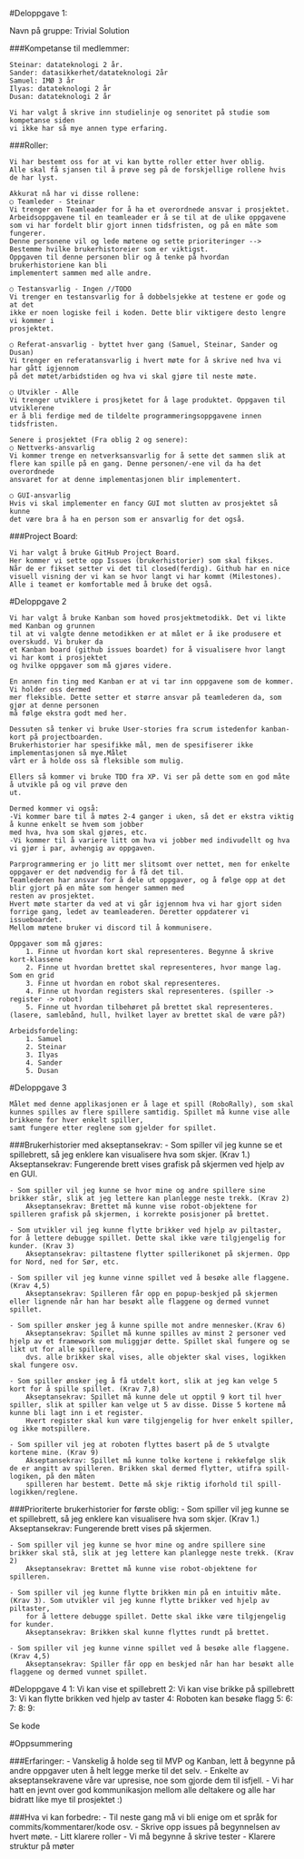 #Deloppgave 1:

Navn på gruppe: Trivial Solution

###Kompetanse til medlemmer:
```
Steinar: datateknologi 2 år.
Sander: datasikkerhet/datateknologi 2år
Samuel: IMØ 3 år
Ilyas: datateknologi 2 år
Dusan: datateknologi 2 år

Vi har valgt å skrive inn studielinje og senoritet på studie som kompetanse siden 
vi ikke har så mye annen type erfaring.
```
###Roller:
```
Vi har bestemt oss for at vi kan bytte roller etter hver oblig.
Alle skal få sjansen til å prøve seg på de forskjellige rollene hvis de har lyst.

Akkurat nå har vi disse rollene:
○ Teamleder - Steinar
Vi trenger en Teamleader for å ha et overordnede ansvar i prosjektet.
Arbeidsoppgavene til en teamleader er å se til at de ulike oppgavene 
som vi har fordelt blir gjort innen tidsfristen, og på en måte som fungerer. 
Denne personene vil og lede møtene og sette prioriteringer --> Bestemme hvilke brukerhistoreier som er viktigst. 
Oppgaven til denne personen blir og å tenke på hvordan brukerhistoriene kan bli 
implementert sammen med alle andre.

○ Testansvarlig - Ingen //TODO
Vi trenger en testansvarlig for å dobbelsjekke at testene er gode og at det 
ikke er noen logiske feil i koden. Dette blir viktigere desto lengre vi kommer i 
prosjektet.

○ Referat-ansvarlig - byttet hver gang (Samuel, Steinar, Sander og Dusan)
Vi trenger en referatansvarlig i hvert møte for å skrive ned hva vi har gått igjennom
på det møtet/arbidstiden og hva vi skal gjøre til neste møte.

○ Utvikler - Alle
Vi trenger utviklere i prosjketet for å lage produktet. Oppgaven til utviklerene
er å bli ferdige med de tildelte programmeringsoppgavene innen tidsfristen. 

Senere i prosjektet (Fra oblig 2 og senere):
○ Nettverks-ansvarlig
Vi kommer trenge en netverksansvarlig for å sette det sammen slik at
flere kan spille på en gang. Denne personen/-ene vil da ha det overordnede 
ansvaret for at denne implementasjonen blir implementert.

○ GUI-ansvarlig
Hvis vi skal implementer en fancy GUI mot slutten av prosjektet så kunne 
det være bra å ha en person som er ansvarlig for det også.
```

###Project Board:
```
Vi har valgt å bruke GitHub Project Board.
Her kommer vi sette opp Issues (brukerhistorier) som skal fikses.
Når de er fikset setter vi det til closed(ferdig). Github har en nice 
visuell visning der vi kan se hvor langt vi har kommt (Milestones).
Alle i teamet er komfortable med å bruke det også. 
```

#Deloppgave 2


```
Vi har valgt å bruke Kanban som hoved prosjektmetodikk. Det vi likte med Kanban og grunnen 
til at vi valgte denne metodikken er at målet er å ike produsere et overskudd. Vi bruker da
et Kanban board (github issues boardet) for å visualisere hvor langt vi har komt i prosjektet
og hvilke oppgaver som må gjøres videre.

En annen fin ting med Kanban er at vi tar inn oppgavene som de kommer. Vi holder oss dermed
mer fleksible. Dette setter et større ansvar på teamlederen da, som gjør at denne personen
må følge ekstra godt med her.

Dessuten så tenker vi bruke User-stories fra scrum istedenfor kanban-kort på projectboarden.
Brukerhistorier har spesifikke mål, men de spesifiserer ikke implementasjonen så mye.Målet
vårt er å holde oss så fleksible som mulig.

Ellers så kommer vi bruke TDD fra XP. Vi ser på dette som en god måte å utvikle på og vil prøve den
ut.

Dermed kommer vi også:
-Vi kommer bare til å møtes 2-4 ganger i uken, så det er ekstra viktig å kunne enkelt se hvem som jobber 
med hva, hva som skal gjøres, etc.
-Vi kommer til å variere litt om hva vi jobber med indivudellt og hva vi gjør i par, avhengig av oppgaven. 

Parprogrammering er jo litt mer slitsomt over nettet, men for enkelte oppgaver er det nødvendig for å få det til. 
Teamlederen har ansvar for å dele ut oppgaver, og å følge opp at det blir gjort på en måte som henger sammen med 
resten av prosjektet. 
Hvert møte starter da ved at vi går igjennom hva vi har gjort siden forrige gang, ledet av teamleaderen. Deretter oppdaterer vi issueboardet.
Mellom møtene bruker vi discord til å kommunisere.

Oppgaver som må gjøres:
	1. Finne ut hvordan kort skal representeres. Begynne å skrive kort-klassene
	2. Finne ut hvordan brettet skal representeres, hvor mange lag. Som en grid
	3. Finne ut hvordan en robot skal representeres.
	4. Finne ut hvordan registers skal representeres. (spiller -> register -> robot)
	5. Finne ut hvordan tilbehøret på brettet skal representeres. (lasere, samlebånd, hull, hvilket layer av brettet skal de være på?)

Arbeidsfordeling: 
	1. Samuel
	2. Steinar
	3. Ilyas
	4. Sander
	5. Dusan
```

#Deloppgave 3

    Målet med denne applikasjonen er å lage et spill (RoboRally), som skal kunnes spilles av flere spillere samtidig. Spillet må kunne vise alle brikkene for hver enkelt spiller,
    samt fungere etter reglene som gjelder for spillet.

###Brukerhistorier med akseptansekrav:
    - Som spiller vil jeg kunne se et spillebrett, så jeg enklere kan visualisere hva som skjer. (Krav 1.)
    Akseptansekrav: Fungerende brett vises grafisk på skjermen ved hjelp av en GUI.

	- Som spiller vil jeg kunne se hvor mine og andre spillere sine brikker står, slik at jeg lettere kan planlegge neste trekk. (Krav 2)
		Akseptansekrav: Brettet må kunne vise robot-objektene for spilleren grafisk på skjermen, i korrekte posisjoner på brettet.
        
    - Som utvikler vil jeg kunne flytte brikker ved hjelp av piltaster, for å lettere debugge spillet. Dette skal ikke være tilgjengelig for kunder. (Krav 3)
		Akseptansekrav: piltastene flytter spillerikonet på skjermen. Opp for Nord, ned for Sør, etc.

	- Som spiller vil jeg kunne vinne spillet ved å besøke alle flaggene. (Krav 4,5)
		Akseptansekrav: Spilleren får opp en popup-beskjed på skjermen eller lignende når han har besøkt alle flaggene og dermed vunnet spillet.

	- Som spiller ønsker jeg å kunne spille mot andre mennesker.(Krav 6)
        Akseptansekrav: Spillet må kunne spilles av minst 2 personer ved hjelp av et framework som muliggjør dette. Spillet skal fungere og se likt ut for alle spillere,
        dvs. alle brikker skal vises, alle objekter skal vises, logikken skal fungere osv.

	- Som spiller ønsker jeg å få utdelt kort, slik at jeg kan velge 5 kort for å spille spillet. (Krav 7,8)
		Akseptansekrav: Spillet må kunne dele ut opptil 9 kort til hver spiller, slik at spiller kan velge ut 5 av disse. Disse 5 kortene må kunne bli lagt inn i et register. 
        Hvert register skal kun være tilgjengelig for hver enkelt spiller, og ikke motspillere.

	- Som spiller vil jeg at roboten flyttes basert på de 5 utvalgte kortene mine. (Krav 9)
		Akseptansekrav: Spillet må kunne tolke kortene i rekkefølge slik de er angitt av spilleren. Brikken skal dermed flytter, utifra spill-logiken, på den måten 
        spilleren har bestemt. Dette må skje riktig iforhold til spill-logikken/reglene.

###Prioriterte brukerhistorier for første oblig:
    - Som spiller vil jeg kunne se et spillebrett, så jeg enklere kan visualisere hva som skjer. (Krav 1.)
		Akseptansekrav: Fungerende brett vises på skjermen.

	- Som spiller vil jeg kunne se hvor mine og andre spillere sine brikker skal stå, slik at jeg lettere kan planlegge neste trekk. (Krav 2)
		Akseptansekrav: Brettet må kunne vise robot-objektene for spilleren. 

	- Som spiller vil jeg kunne flytte brikken min på en intuitiv måte. (Krav 3). Som utvikler vil jeg kunne flytte brikker ved hjelp av piltaster,
        for å lettere debugge spillet. Dette skal ikke være tilgjengelig for kunder.
		Akseptansekrav: Brikken skal kunne flyttes rundt på brettet.

	- Som spiller vil jeg kunne vinne spillet ved å besøke alle flaggene. (Krav 4,5)
		Akseptansekrav: Spiller får opp en beskjed når han har besøkt alle flaggene og dermed vunnet spillet.



#Deloppgave 4
    1: Vi kan vise et spillebrett
    2: Vi kan vise brikke på spillebrett
    3: Vi kan flytte brikken ved hjelp av taster
    4: Roboten kan besøke flagg
    5: 
    6: 
    7:
    8: 
    9:

Se kode



#Oppsummering

###Erfaringer:
    - Vanskelig å holde seg til MVP og Kanban, lett å begynne på andre oppgaver uten å helt legge merke til det selv.
    - Enkelte av akseptansekravene våre var upresise, noe som gjorde dem til isfjell.
    - Vi har hatt en jevnt over god kommunikasjon mellom alle deltakere og alle har bidratt like mye til prosjektet :)
    

###Hva vi kan forbedre:
    - Til neste gang må vi bli enige om et språk for commits/kommentarer/kode osv.
    - Skrive opp issues på begynnelsen av hvert møte.
    - Litt klarere roller
    - Vi må begynne å skrive tester
    - Klarere struktur på møter


    
    

